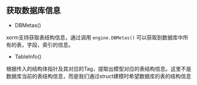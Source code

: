 ## 获取数据库信息

* DBMetas()

xorm支持获取表结构信息，通过调用 `engine.DBMetas()` 可以获取到数据库中所有的表，字段，索引的信息。

* TableInfo()

根据传入的结构体指针及其对应的Tag，提取出模型对应的表结构信息。这里不是数据库当前的表结构信息，而是我们通过struct建模时希望数据库的表的结构信息

